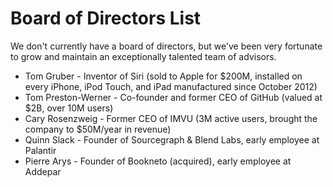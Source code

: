 # Board of Directors List

We don't currently have a board of directors, but we've been very fortunate to
grow and maintain an exceptionally talented team of advisors.

- Tom Gruber - Inventor of Siri (sold to Apple for $200M, installed on every
  iPhone, iPod Touch, and iPad manufactured since October 2012)
- Tom Preston-Werner - Co-founder and former CEO of GitHub (valued at $2B, over
  10M users)
- Cary Rosenzweig - Former CEO of IMVU (3M active users, brought the company to
  $50M/year in revenue)
- Quinn Slack - Founder of Sourcegraph & Blend Labs, early employee at Palantir
- Pierre Arys - Founder of Bookneto (acquired), early employee at Addepar
